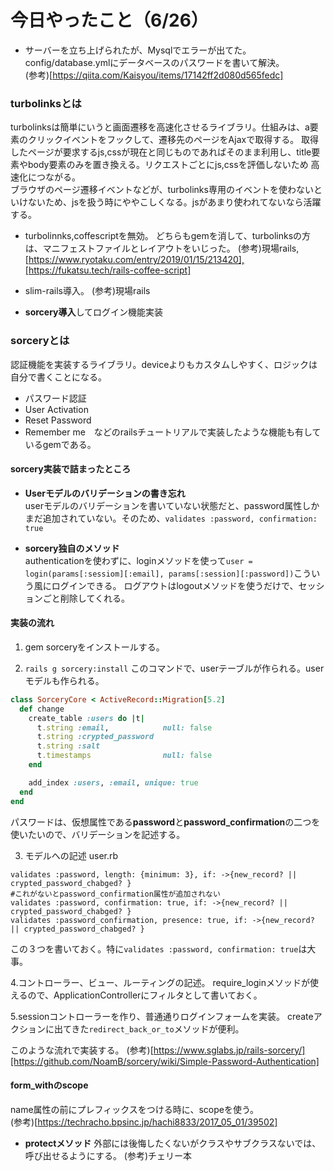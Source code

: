 # 今日やったこと（6/26）

- サーバーを立ち上げられたが、Mysqlでエラーが出てた。config/database.ymlにデータベースのパスワードを書いて解決。  
(参考)[https://qiita.com/Kaisyou/items/17142ff2d080d565fedc]

### turbolinksとは  

turbolinksは簡単にいうと画面遷移を高速化させるライブラリ。仕組みは、a要素のクリックイベントをフックして、遷移先のページをAjaxで取得する。
取得したページが要求するjs,cssが現在と同じものであればそのまま利用し、title要素やbody要素のみを置き換える。リクエストごとにjs,cssを評価しないため
高速化につながる。  
ブラウザのページ遷移イベントなどが、turbolinks専用のイベントを使わないといけないため、jsを扱う時にややこしくなる。jsがあまり使われてないなら活躍する。

- turbolinnks,coffescriptを無効。 どちらもgemを消して、turbolinksの方は、マニフェストファイルとレイアウトをいじった。
(参考)現場rails,[https://www.ryotaku.com/entry/2019/01/15/213420],[https://fukatsu.tech/rails-coffee-script]

- slim-rails導入。
(参考)現場rails

- **sorcery導入**してログイン機能実装

### sorceryとは

認証機能を実装するライブラリ。deviceよりもカスタムしやすく、ロジックは自分で書くことになる。  
- パスワード認証
- User Activation
- Reset Password
- Remember me　などのrailsチュートリアルで実装したような機能も有しているgemである。

#### sorcery実装で詰まったところ

- **Userモデルのバリデーションの書き忘れ**    
userモデルのバリデーションを書いていない状態だと、password属性しかまだ追加されていない。そのため、```validates :password, confirmation: true```

- **sorcery独自のメソッド**    
authenticationを使わずに、loginメソッドを使って```user = login(params[:sessiom][:email], params[:session][:password])```こういう風にログインできる。 
ログアウトはlogoutメソッドを使うだけで、セッションごと削除してくれる。

#### 実装の流れ

1. gem sorceryをインストールする。

2. ```rails g sorcery:install``` 
このコマンドで、userテーブルが作られる。userモデルも作られる。
```rb
class SorceryCore < ActiveRecord::Migration[5.2]
  def change
    create_table :users do |t|
      t.string :email,            null: false
      t.string :crypted_password
      t.string :salt
      t.timestamps                null: false
    end

    add_index :users, :email, unique: true
  end
end
```

パスワードは、仮想属性である**password**と**password_confirmation**の二つを使いたいので、バリデーションを記述する。

3. モデルへの記述
user.rb
```
validates :password, length: {minimum: 3}, if: ->{new_record? || crypted_password_chabged? }
#これがないとpassword_confirmation属性が追加されない
validates :password, confirmation: true, if: ->{new_record? || crypted_password_chabged? } 
validates :password_confirmation, presence: true, if: ->{new_record? || crypted_password_chabged? }
```
この３つを書いておく。特に```validates :password, confirmation: true```は大事。

4.コントローラー、ビュー、ルーティングの記述。
require_loginメソッドが使えるので、ApplicationControllerにフィルタとして書いておく。

5.sessionコントローラーを作り、普通通りログインフォームを実装。
createアクションに出てきた```redirect_back_or_to```メソッドが便利。

このような流れで実装する。
(参考)[https://www.sglabs.jp/rails-sorcery/][https://github.com/NoamB/sorcery/wiki/Simple-Password-Authentication]

#### form_withのscope
name属性の前にプレフィックスをつける時に、scopeを使う。  
(参考)[https://techracho.bpsinc.jp/hachi8833/2017_05_01/39502]


- **protectメソッド**
外部には後悔したくないがクラスやサブクラスないでは、呼び出せるようにする。
(参考)チェリー本
